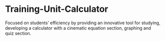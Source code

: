 # Training-Unit-Calculator
Focused on students’ efficiency by providing an innovative tool for studying, developing a calculator with a cinematic equation section, graphing and quiz section.
